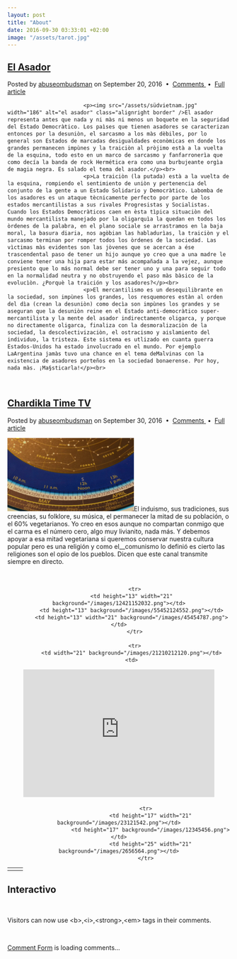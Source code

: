 ```yaml
---
layout: post
title: "About"
date: 2016-09-30 03:33:01 +02:00
image: "/assets/tarot.jpg"
---
```



<div id="entry">						<div class="featured">
</div></div>
<div id="entry"><div class="El Asador">
									<h2 class="title"><a href="/about/#El Asador">El Asador</a></h2>
								</div>
								<p class="meta">Posted by <a href="//abuseombudsman.github.io">abuseombudsman</a> on September 20, 2016
								&nbsp;•&nbsp; <a href="#" class="comments">Comments </a> &nbsp;•&nbsp; <a href="/about/#'El Asador'" class="permalink">Full article</a></p>
							
							<p><img src="/assets/südvietnam.jpg" width="186" alt="el asador" class="alignright border" />El asador representa antes que nada y ni màs ni menos un boquete en la seguridad del Estado Democràtico. Los paìses que tienen asadores se caracterizan entonces por la desuniòn, el sarcasmo a los màs dèbiles, por lo general son Estados de marcadas desigualdades econòmicas en donde los grandes permanecen impùnes y la traiciòn al pròjimo està a la vuelta de la esquina, todo esto en un marco de sarcasmo y fanfarronerìa que como decía la banda de rock Hermética era como una burbujeante orgìa de magia negra. Es salado el tema del asador.</p><br>
							<p>La traiciòn (la putada) està a la vuelta de la esquina, rompiendo el sentimiento de uniòn y pertenencia del conjunto de la gente a un Estado Solidario y Democràtico. Labomba de los asadores es un ataque tècnicamente perfecto por parte de los estados mercantilistas a sus rivales Progresistas y Socialistas. Cuando los Estados Democràticos caen en èsta tìpica situaciòn del mundo mercantilista manejado por la oligarquìa la quedan en todos los òrdenes de la palabra, en el plano sociale se arrastramos en la baja moral, la basura diaria, nos agòbian las habladurìas, la traiciòn y el sarcasmo terminan por romper todos los òrdenes de la sociedad. Las vìctimas màs evidentes son las jòvenes que se acercan a ése trascendental paso de tener un hijo aunque yo creo que a una madre le conviene tener una hija para estar más acompañada a la vejez, aunque presiento que lo más normal debe ser tener uno y una para seguir todo en la normalidad neutra y no obstruyendo el paso màs bàsico de la evolucìòn. ¿Porquè la traición y los asadores?</p><br>
							<p>El mercantilismo es un desequilibrante en la sociedad, son impùnes los grandes, los resquemores estàn al orden del dìa (crean la desuniòn) como decìa son impùnes los grandes y se aseguran que la desuniòn reine en el Estado anti-democràtico super-mercantilista y la mente del asador indirectamente oligarca, y porque no directamente oligarca, finaliza con la desmoralizaciòn de la sociedad, la descolectivizaciòn, el ostracismo y aislamiento del individuo, la tristeza. Este sistema es utlizado en cuanta guerra Estados-Unidos ha estado involucrado en el mundo. Por ejemplo LaArgentina jamàs tuvo una chance en el tema deMalvinas con la existencia de asadores porteños en la sociedad bonaerense. Por hoy, nada màs. ¡Ma§sticarla!</p><br>

</div><br>

<div id="entry"><div class="Chardikla">
							<h2 class="title"><a href="/about/#Chardikla">Chardikla Time TV</a></h2></div>
							<p class="meta">Posted by <a href="//abuseombudsman.github.io">abuseombudsman</a> on September 30, 2016
								&nbsp;•&nbsp; <a href="#" class="comments">Comments </a> &nbsp;•&nbsp; <a href="/about/#'Chardikla'" class="permalink">Full article</a></p>
							<p><img src="/assets/tarot.jpg" width="286" alt="carma-cero" class="alignright border">El induismo, sus tradiciones, sus creencias, su folklore, su música, el permanecer la mitad de su población, o el 60% vegetarianos. Yo creo en esos aunque no compartan conmigo que el carma es el número cero, algo muy livianito, nada más. Y debemos apoyar a esa mitad vegetariana si queremos conservar nuestra cultura popular pero es una religión y como el__comunismo lo definió es cierto las religiones son el opio de los pueblos. Dicen que este canal transmite siempre en directo.</p><br>

<center>
									<table><tbody>

		      <tr>
			<td height="13" width="21" background="/images/12421152032.png"></td>
			<td height="13" background="/images/55452124552.png"></td>
			<td height="13" width="21" background="/images/45454787.png"></td>
		      </tr>

		      <tr>
			<td width="21" background="/images/21210212120.png"></td>
			<td>
<div id="media"><iframe src="https://www.youtube.com/embed/vF3i9p1byLM" autostart="true" allowfullscreen="" frameborder="0" height="288" width="432"></iframe></div></td>
                        <td width="21" background="/images/203233451.png"></td>
                     </tr>

                     <tr>
                        <td height="17" width="21" background="/images/23121542.png"></td>
                        <td height="17" background="/images/12345456.png"></td>
                        <td height="25" width="21" background="/images/2656564.png"></td>
                     </tr>

</tbody></table></center>

<div id="entry">
						<div class="Los SEO">
							<h2 class="title">Interactivo</h2><br>
						</div>
<p>Visitors can now use &lt;b&gt;,&lt;i&gt;,&lt;strong&gt;,&lt;em&gt; tags in their comments.</p><br>
<!-- begin wwww.htmlcommentbox.com [//www.htmlcommentbox.com/static/skins/simple]-->
 <p><div id="HCB_comment_box"><a href="http://www.htmlcommentbox.com">Comment Form</a> is loading comments...</div>
 <link rel="stylesheet" type="text/css" href="/css/skin.css" /></p></div>
 <script type="text/javascript" id="hcb"> /*<!--*/ if(!window.hcb_user){hcb_user={};} (function(){var s=document.createElement("script"), l=hcb_user.PAGE || (""+window.location).replace(/'/g,"%27"), h="//www.htmlcommentbox.com";s.setAttribute("type","text/javascript");s.setAttribute("src", h+"/jread?page="+encodeURIComponent(l).replace("+","%2B")+"&mod=%241%24wq1rdBcg%24u.alpuLPGbhS%2FWHWXPTN30"+"&opts=22526&num=10&ts=1475055566702");if (typeof s!="undefined") document.getElementsByTagName("head")[0].appendChild(s);})(); /*-->*/ </script>
<!-- end www.htmlcommentbox.com -->


 

								
							

